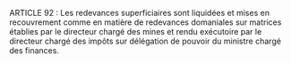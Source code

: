 ARTICLE 92 : Les redevances superficiaires sont liquidées et mises
en recouvrement comme en matière de redevances domaniales sur matrices
établies par le directeur chargé des mines et rendu exécutoire par le
directeur chargé des impôts sur délégation de pouvoir du ministre chargé
des finances.